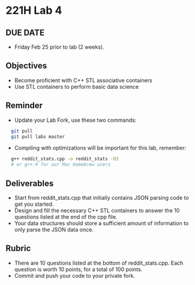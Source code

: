 # 221H Lab 4

## DUE DATE
* Friday Feb 25 prior to lab (2 weeks).

## Objectives
* Become proficient with C++ STL associative containers
* Use STL containers to perform basic data science

## Reminder
* Update your Lab Fork, use these two commands:
```bash
  git pull
  git pull labs master
```
* Compiling with optimizations will be important for this lab, remember:
```bash
  g++ reddit_stats.cpp -o reddit_stats -O3
  # or g++-9 for our Mac Homebrew users
```

## Deliverables
* Start from reddit_stats.cpp that initially contains JSON parsing code to get you started.
* Design and fill the necessary C++ STL containers to answer the 10 questions listed at the end of the cpp file.
* Your data structures should store a sufficient amount of information to only parse the JSON data once.



## Rubric
* There are 10 questions listed at the bottom of reddit_stats.cpp.   Each question is worth 10 points, for a total of 100 points.
* Commit and push your code to your private fork.